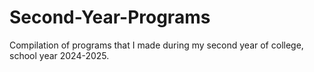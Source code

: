 # Second-Year-Programs
Compilation of programs that I made during my second year of college, school year 2024-2025.
